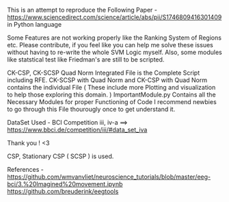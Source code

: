 This is an attempt to reproduce the Following Paper - https://www.sciencedirect.com/science/article/abs/pii/S1746809416301409 in Python language

Some Features are not working properly  like the Ranking System of Regions etc. Please contribute, if you feel like you can help me solve these issues without having to 
re-write the whole SVM Logic myself. Also, some modules like statstical test like Friedman's are still to be scripted.

CK-CSP, CK-SCSP Quad Norm Integrated File is the Complete Script including RFE.
CK-SCSP with Quad Norm and CK-CSP with Quad Norm contains the individual File ( These include more Plotting and visualization to help those exploring this domain. )
ImportantModule.py Contains all the Necessary Modules for proper Functioning of Code I recommend newbies to go through this File thourougly once to get understand it.

DataSet Used - BCI Competition iii, iv-a 
==> https://www.bbci.de/competition/iii/#data_set_iva

Thank you ! <3

CSP, Stationary CSP ( SCSP ) is used. 


References - 
https://github.com/wmvanvliet/neuroscience_tutorials/blob/master/eeg-bci/3.%20Imagined%20movement.ipynb
https://github.com/breuderink/eegtools
